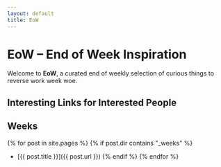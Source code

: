 ```yaml
---
layout: default
title: EoW
---
```


# EoW – End of Week Inspiration

Welcome to **EoW**, a curated end of weekly selection of curious things to reverse work week woe.

## Interesting Links for Interested People

## Weeks

{% for post in site.pages %}
  {% if post.dir contains "_weeks" %}
- [{{ post.title }}]({{ post.url }})
  {% endif %}
{% endfor %}
